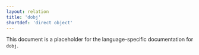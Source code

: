 ```yaml
---
layout: relation
title: 'dobj'
shortdef: 'direct object'
---
```


This document is a placeholder for the language-specific documentation
for `dobj`.
